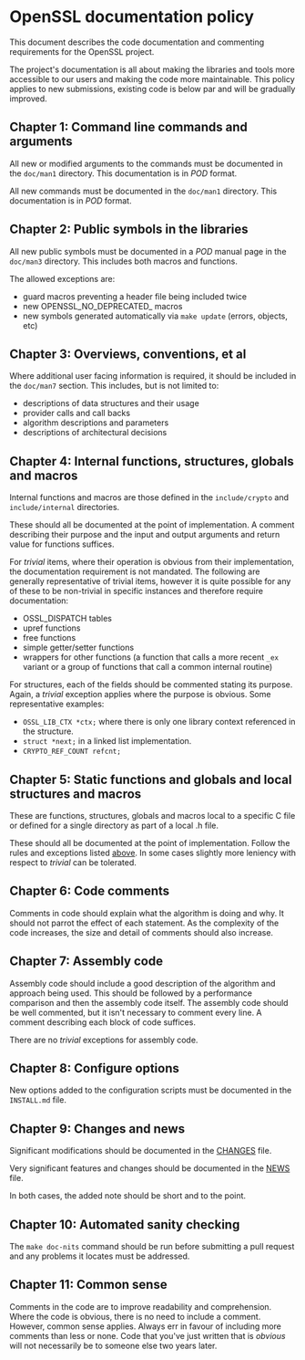 # OpenSSL documentation policy

This document describes the code documentation and commenting
requirements for the OpenSSL project.

The project's documentation is all about making the libraries and tools
more accessible to our users and making the code more maintainable.
This policy applies to new submissions, existing code is below par and will
be gradually improved.

## Chapter 1: Command line commands and arguments

All new or modified arguments to the commands must be documented in the
`doc/man1` directory.  This documentation is in _POD_ format.

All new commands must be documented in the `doc/man1` directory.  This
documentation is in _POD_ format.

## Chapter 2: Public symbols in the libraries

All new public symbols must be documented in a _POD_ manual page in the
`doc/man3` directory.  This includes both macros and functions.

The allowed exceptions are:

- guard macros preventing a header file being included twice
- new OPENSSL_NO_DEPRECATED_ macros
- new symbols generated automatically via `make update` (errors, objects, etc)

## Chapter 3: Overviews, conventions, et al

Where additional user facing information is required, it should be
included in the `doc/man7` section.  This includes, but is not limited to:

- descriptions of data structures and their usage
- provider calls and call backs
- algorithm descriptions and parameters
- descriptions of architectural decisions

## <a name="fsgm"></a>Chapter 4: Internal functions, structures, globals and macros

Internal functions and macros are those defined in the `include/crypto`
and `include/internal` directories.

These should all be documented at the point of implementation.  A comment
describing their purpose and the input and output arguments and return value
for functions suffices.

For _trivial_ items, where their operation is obvious from their
implementation, the documentation requirement is not mandated.  The following
are generally representative of trivial items, however it is quite
possible for any of these to be non-trivial in specific instances and
therefore require documentation:

- OSSL_DISPATCH tables
- upref functions
- free functions
- simple getter/setter functions
- wrappers for other functions (a function that calls a more recent `_ex`
  variant or a group of functions that call a common internal routine)

For structures, each of the fields should be commented stating its
purpose.  Again, a _trivial_ exception applies where the purpose is
obvious.  Some representative examples:

- `OSSL_LIB_CTX *ctx;` where there is only one library context referenced in
  the structure.
- `struct *next;` in a linked list implementation.
- `CRYPTO_REF_COUNT refcnt;`

## Chapter 5: Static functions and globals and local structures and macros

These are functions, structures, globals and macros local to a specific
C file or defined for a single directory as part of a local .h file.

These should all be documented at the point of implementation.  Follow the
rules and exceptions listed [above](#fsgm).  In some cases slightly more
leniency with respect to _trivial_ can be tolerated.

## Chapter 6: Code comments

Comments in code should explain what the algorithm is doing and why.
It should not parrot the effect of each statement.  As the complexity of
the code increases, the size and detail of comments should also increase.

## Chapter 7: Assembly code

Assembly code should include a good description of the algorithm and
approach being used.  This should be followed by a performance comparison
and then the assembly code itself.  The assembly code should be well
commented, but it isn't necessary to comment every line.  A comment
describing each block of code suffices.

There are no _trivial_ exceptions for assembly code.

## Chapter 8: Configure options

New options added to the configuration scripts must be documented in the
`INSTALL.md` file.

## Chapter 9: Changes and news

Significant modifications should be documented in the [CHANGES] file.

Very significant features and changes should be documented in the [NEWS]
file.

In both cases, the added note should be short and to the point.

## Chapter 10: Automated sanity checking

The `make doc-nits` command should be run before submitting a pull
request and any problems it locates must be addressed.

## Chapter 11: Common sense

Comments in the code are to improve readability and comprehension.
Where the code is obvious, there is no need to include a comment.
However, common sense applies.  Always err in favour of including more
comments than less or none.  Code that you've just written that is
_obvious_ will not necessarily be to someone else two years later.


[CHANGES]: https://github.com/openssl/general-policies/blob/master/policies/definitions.md#changes
[NEWS]: https://github.com/openssl/general-policies/blob/master/policies/definitions.md#news
